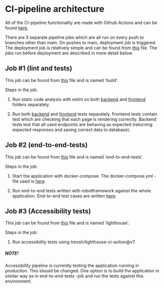 # CI-pipeline architecture

All of the CI-pipeline functionality are made with Github Actions and can be found [here](https://github.com/Devops-ohtuprojekti/DevOpsCSAOS/blob/main/.github/workflows).

There are 3 separate pipeline jobs which are all run on every push to branches other than main. On pushes to main, deployment job is triggered. The deployment job is relatively simple and can be found from [this](https://github.com/Devops-ohtuprojekti/DevOpsCSAOS/blob/main/.github/workflows/workflow.yml) file. The jobs run before deployment are described in more detail below.

## Job #1 (lint and tests)

This job can be found from [this](https://github.com/Devops-ohtuprojekti/DevOpsCSAOS/blob/main/.github/workflows/workflow.yml) file and is named 'build'.

Steps in the job:

1. Run static code analysis with eslint on both [backend](https://github.com/Devops-ohtuprojekti/DevOpsCSAOS/tree/main/backend) and [frontend](https://github.com/Devops-ohtuprojekti/DevOpsCSAOS/tree/main/frontend) folders separately. 

2. Run both [backend](https://github.com/Devops-ohtuprojekti/DevOpsCSAOS/tree/main/backend) and [frontend](https://github.com/Devops-ohtuprojekti/DevOpsCSAOS/tree/main/frontend) tests separately. Frontend tests contain test which are checking that each page is rendering correctly. Backend tests test that all used endpoints are behaving as expected (returning expected responses and saving correct data to database). 

## Job #2 (end-to-end-tests)

This job can be found from [this](https://github.com/Devops-ohtuprojekti/DevOpsCSAOS/blob/main/.github/workflows/workflow.yml) file and is named 'end-to-end-tests'.

Steps in the job:

1. Start the application with docker-compose. The docker-compose.yml -file used is [here](https://github.com/Devops-ohtuprojekti/DevOpsCSAOS/blob/main/end-to-end-tests/docker-compose.yml). 

2. Run end-to-end tests written with robotframework against the whole application. End-to-end test cases are written [here](https://github.com/Devops-ohtuprojekti/DevOpsCSAOS/tree/documentation/end-to-end-tests/tests).

## Job #3 (Accessibility tests)

This job can be found from [this](https://github.com/Devops-ohtuprojekti/DevOpsCSAOS/blob/main/.github/workflows/lighthouse.yml) file and is named 'lighthouse'.

Steps in the job:

1. Run accessibility tests using treosh/lighthouse-ci-action@v7. 

##### NOTE!
Accessibility pipeline is currently testing the application running in production. This should be changed. One option is to build the application in similar way as in end-to-end-tests -job and run the tests against this environment. 
